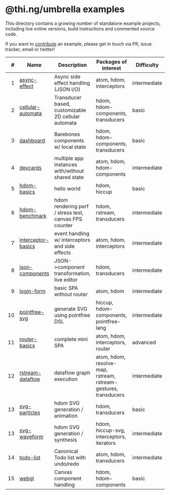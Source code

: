 # @thi.ng/umbrella examples

This directory contains a growing number of standalone example projects, including live online versions, build instructions and commented source code.

If you want to [contribute](../CONTRIBUTING.md) an example, please get in touch via PR, issue tracker, email or twitter!

| # | Name | Description | Packages of interest | Difficulty |
| ---: | --- | --- | --- | --- |
| 1 | [async-effect](./async-effect) | Async side effect handling (JSON I/O) | atom, hdom, interceptors | intermediate |
| 2 | [cellular-automata](./cellular-automata) | Transducer based, customizable 2D cellular automata | hdom, hdom-components, transducers |  basic |
| 3 | [dashboard](./cellular-automata) | Barebones components w/ local state | hdom, hdom-components, transducers | basic |
| 4 | [devcards](./devcards) | multiple app instances with/without shared state | atom, hdom, hdom-components | intermediate |
| 5 | [hdom-basics](./hdom-basics) | hello world | hdom, hiccup | basic |
| 6 | [hdom-benchmark](./hdom-benchmark) | hdom rendering perf / stress test, canvas FPS counter | hdom, rstream, transducers | intermediate |
| 7 | [interceptor-basics](./hdom-benchmark) | event handling w/ interceptors and side effects | atom, hdom, interceptors | intermediate |
| 8 | [json-components](./json-components) | JSON->component transformation, live editor | hdom, transducers | intermediate |
| 9 | [login-form](./login-form) | basic SPA without router | atom, hdom | intermediate |
| 10 | [pointfree-svg](./pointfree-svg) | generate SVG using pointfree DSL | hiccup, hdom-components, pointfree-lang | intermediate |
| 11 | [router-basics](./router-basics) | complete mini SPA | atom, hdom, interceptors, router | advanced |
| 12 | [rstream-dataflow](./rstream-dataflow) | dataflow graph execution | atom, hdom, resolve-map, rstream, rstream-gestures, transducers | intermediate |
| 13 | [svg-particles](./svg-particles) | hdom SVG generation / animation | hdom, transducers | basic |
| 13 | [svg-waveform](./svg-waveform) | hdom SVG generation / synthesis | hdom, hiccup-svg, interceptors, iterators | intermediate |
| 14 | [todo-list](./todo-list) | Canonical Todo list with undo/redo | atom, hdom, transducers | intermediate |
| 15 | [webgl](./webgl) | Canvas component handling | hdom, hdom-components | basic |
